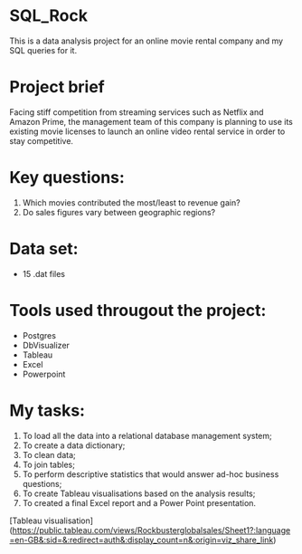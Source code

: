 # SQL_Rock
This is a data analysis project for an online movie rental company and my SQL queries for it.

# Project brief
Facing stiff competition from streaming services such as Netflix and Amazon Prime, the management team of this company is planning to use its existing movie licenses to launch an online video rental service in order to stay competitive.

# Key questions:
1) Which movies contributed the most/least to revenue gain?
2) Do sales figures vary between geographic regions?

# Data set:
* 15 .dat files

# Tools used througout the project:
* Postgres
* DbVisualizer
* Tableau
* Excel
* Powerpoint

# My tasks:
1) To load all the data into a relational database management system;
2) To create a data dictionary;
3) To clean data;
4) To join tables;
5) To perform descriptive statistics that would answer ad-hoc business questions;
6) To create Tableau visualisations based on the analysis results;
7) To created a final Excel report and a Power Point presentation.

[Tableau visualisation] (https://public.tableau.com/views/Rockbusterglobalsales/Sheet1?:language=en-GB&:sid=&:redirect=auth&:display_count=n&:origin=viz_share_link)
